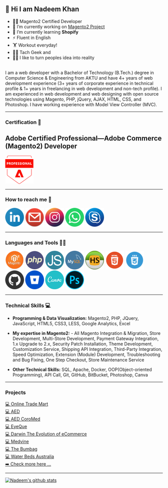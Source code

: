 <h2>👋 Hi I am Nadeem Khan</h2>

- 👨‍💻 Magento2 Certified Developer
- 🔭 I’m currently working on [Magento2 Project](https://github.com/inadeemkhan/magento2-invoice-attachment)
- 🌱 I’m currently learning <b>Shopify</b>
- ⚡ Fluent in English
- 🏋️ Workout everyday!
- 👨‍💻 Tach Geek and
- 🕵️‍♂️ I like to turn peoples idea into reality
<br><br>

I am a web developer with a Bachelor of Technology (B.Tech.) degree in Computer Science & Engineering from AKTU and have 4+ years of web development experience (3+ years of corporate experience in technical profile & 1+ years in freelancing in web development and non-tech profile).
I am experienced in web development and web designing with open source technologies using Magento, PHP, jQuery, AJAX, HTML, CSS, and Photoshop. I have working experience with Model View Controller (MVC).

<hr>

### Certification 📜
<!-- <b>Adobe Certified Professional—Adobe Commerce Developer</b><br/>
Provider: <b>Adobe</b><br/>
Issued: <b>December 2021 - Expires: December 2023</b><br/><br/> -->
## Adobe Certified Professional—Adobe Commerce (Magento2) Developer
[<img src="https://github.com/inadeemkhan/magento2-images/blob/master/contact/certificate.png" target="_blank" width="90" height="90" />]([https://www.linkedin.com/in/inadeemkhan](https://www.credly.com/badges/3aa590eb-c8f5-4896-ba13-dc93c647963e/public_url))

<hr>

### How to reach me 💬

[<img src="https://github.com/inadeemkhan/magento2-images/blob/master/contact/linkedin-logo.png" target="_blank" width="60" height="60" />](https://www.linkedin.com/in/inadeemkhan)
<a href="mailto:khannadeem243@gmail.com"><img src="https://github.com/inadeemkhan/magento2-images/blob/master/contact/gmail-logo.png" width="60" height="60" /></a>
[<img src="https://github.com/inadeemkhan/magento2-images/blob/master/contact/instagram-logo.png" target="_blank" width="60" height="60" />](https://www.instagram.com/inadeem_kassar)
<a href="tel:9717599422"><img src="https://github.com/inadeemkhan/magento2-images/blob/master/contact/whatsapp-logo.png" width="60" height="60" /></a>
<a href="skype:khannadeem243?chat"><img src="https://github.com/inadeemkhan/magento2-images/blob/master/contact/skype-logo.png" width="60" height="60" /></a>

<hr>


### Languages and Tools 👨‍💻
 
<img src="https://github.com/inadeemkhan/magento2-images/blob/master/skills/magento-logo.png" alt="big-logo-magento2" width="60" height="60" />  <img src="https://github.com/inadeemkhan/magento2-images/blob/master/skills/php-logo.png" width="60" height="60" />  <img src="https://github.com/inadeemkhan/magento2-images/blob/master/skills/javascript-logo.png" width="60" height="60" />  <img src="https://github.com/inadeemkhan/magento2-images/blob/master/skills/mysql-logo.png" width="60" height="60" /> <img src="https://github.com/inadeemkhan/magento2-images/blob/master/skills/HeidiSQL-Logo.png" width="60" height="60" /> <img src="https://github.com/inadeemkhan/magento2-images/blob/master/skills/html-logo.webp" width="60" height="60" />  <img src="https://github.com/inadeemkhan/magento2-images/blob/master/skills/css-logo.webp" width="60" height="60" />  <img src="https://github.com/inadeemkhan/magento2-images/blob/master/skills/github-logo.png" width="60" height="60" />  <img src="https://github.com/inadeemkhan/magento2-images/blob/master/skills/bitbucketlogo.png" width="60" height="60" /> <img src="https://github.com/inadeemkhan/magento2-images/blob/master/skills/canva-logo.png" width="60" height="60" /> <img src="https://github.com/inadeemkhan/magento2-images/blob/master/skills/photoshop-logo.png" width="60" height="60" />

<hr>

### Technical Skills 💻
- <b>Programming & Data Visualization:</b> Magento2, PHP, JQuery, JavaScript, HTML5, CSS3, LESS,  Google Analytics, Excel

- <b>My expertise in Magento2:</b> - All Magento Integration & Migration, Store Development, Multi-Store Development, Payment Gateway Integration, 1.x Upgrade to 2.x, Security Patch Installation, Theme Development, Customization Service, Shipping API Integration, Third-Party Integration, Speed Optimization, Extension (Module) Development, Troubleshooting and Bug Fixing, One Step Checkout, Store Maintenance Service

- <b>Other Technical Skills:</b> SQL, Apache, Docker, OOP(Object-oriented Programming), API Call, Git, GitHub, BitBucket, Photoshop, Canva

<hr>
  
### Projects
[💻 Online Trade Mart](https://otramart.com/) <br/>
[💻  AED](https://aed.us/) <br/>
[💻  AED CoroMed](https://coromed.com/) <br/>
[💻  EyeQue](https://www.eyeque.com/) <br/>
[💻  Darwin The Evolution of eCommerce ](https://darwin.co/) <br/>
[💻  Medvine](https://www.medvine.com/) <br/>
[💻  The Bumbag ](https://thebumbag.com/) <br/>
[💻  Water Beds Australia](https://waterbedsaustralia.com.au/) <br/>
[➡️ Check more here ...](https://www.linkedin.com/in/inadeemkhan/) <br/>

<hr>

[![Nadeem's github stats](https://github-readme-stats.vercel.app/api?username=inadeemkhan&theme=default&show_icons=true)](https://github.com/inadeemkhan/github-readme-stats)  
<!-- [![Nadeem's github stats](https://github-readme-streak-stats.herokuapp.com/?user=inadeemkhan)](https://github.com/inadeemkhan/github-readme-stats)  -->
<!-- [![Top Langs](https://github-readme-stats.vercel.app/api/top-langs/?username=inadeemkhan&layout=compact)](https://github.com/inadeemkhan/github-readme-stats) -->
  
<!---
inadeemkhan/inadeemkhan is a ✨ special ✨ repository because its `README.md` (this file) appears on your GitHub profile.
You can click the Preview link to take a look at your changes.
--->
